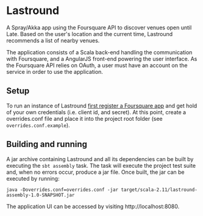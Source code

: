 # Lastround

A Spray/Akka app using the Foursquare API to discover venues open until Late.
Based on the user's location and the current time, Lastround recommends a list of
nearby venues.

The application consists of a Scala back-end handling the communication with
Foursquare, and a AngularJS front-end powering the user interface.
As the Foursquare API relies on OAuth, a user must have an account on the service
in order to use the application.

## Setup

To run an instance of Lastround [first register a Foursquare app](https://foursquare.com/developers/register)
and get hold of your own credentials (i.e. client id, and secret). At this point,
create a overrides.conf file and place it into the project root folder (see `overrides.conf.example`).

## Building and running

A jar archive containing Lastround and all its dependencies can be built by executing
the `sbt assembly` task. The task will execute the project test suite and, when
no errors occur, produce a jar file. Once built, the jar can be executed by running:

    java -Doverrides.conf=overrides.conf -jar target/scala-2.11/lastround-assembly-1.0-SNAPSHOT.jar

The application UI can be accessed by visiting http://localhost:8080.
